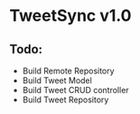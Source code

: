 TweetSync v1.0
=======
Todo:
-----------
* Build Remote Repository
* Build Tweet Model
* Build Tweet CRUD controller
* Build Tweet Repository